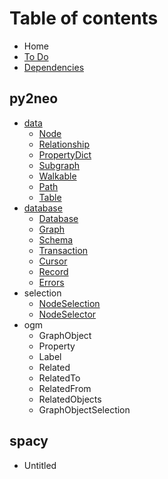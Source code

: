 # Table of contents

* Home
* [To Do](to-do.md)
* [Dependencies](dependencies.md)

## py2neo

* [data](py2neo/classes/README.md)
  * [Node](py2neo/classes/node.md)
  * [Relationship](py2neo/classes/relationship.md)
  * [PropertyDict](py2neo/classes/propertydict.md)
  * [Subgraph](py2neo/classes/subgraph.md)
  * [Walkable](py2neo/classes/untitled.md)
  * [Path](py2neo/classes/path.md)
  * [Table](py2neo/classes/table.md)
* [database](py2neo/database-1/README.md)
  * [Database](py2neo/database-1/untitled.md)
  * [Graph](py2neo/database-1/graph.md)
  * [Schema](py2neo/database-1/schema.md)
  * [Transaction](py2neo/database-1/transaction.md)
  * [Cursor](py2neo/database-1/cursor.md)
  * [Record](py2neo/database-1/record.md)
  * [Errors](py2neo/database-1/errors.md)
* selection
  * [NodeSelection](py2neo/selection/nodeselection.md)
  * [NodeSelector](py2neo/selection/nodeselector.md)
* ogm
  * GraphObject
  * Property
  * Label
  * Related
  * RelatedTo
  * RelatedFrom
  * RelatedObjects
  * GraphObjectSelection

## spacy

* Untitled

